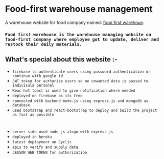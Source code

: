 # Food-first warehouse management

A warehouse website for food company named: [food first warehoue](https://warehouse-734e0.web.app/).


### `Food first warehouse is the warehouse managing website on food-first company where employee got to update, deliver and restock their daily materials.`

## What's special about this website :-

* `firebase to authenticate users using password authentication or continue with google id`
* `JWT token for authorize users so no unwanted data is passed to indivisula personal`
* `Reac hot toast is used to give notification where needed `
* `deployed on firebase as its free `
* `connected with backend node.js using express.js and mongodb as database `
* `used bootstrap and react-bootstrap to deploy and build the project as fast as possible`

# 
* `server side used node js alogn with express js  `
* `deployed in heroku `
* `latest deployment on Cyclic `
* `apis to verify and supply data `
* `JESSON WEB TOKEN for authorization `

#


